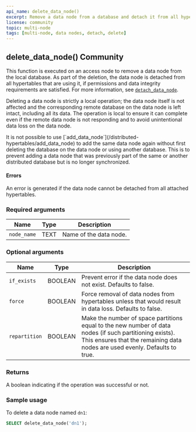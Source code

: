 ```yaml
---
api_name: delete_data_node()
excerpt: Remove a data node from a database and detach it from all hypertables
license: community
topic: multi-node
tags: [multi-node, data nodes, detach, delete]
---
```


## delete_data_node() <tag type="community">Community</tag>

This function is executed on an access node to remove a data
node from the local database. As part of the deletion, the data node
is detached from all hypertables that are using it, if permissions
and data integrity requirements are satisfied. For more information,
see [`detach_data_node`](/distributed-hypertables/detach_data_node).

Deleting a data node is strictly a local operation; the data
node itself is not affected and the corresponding remote database
on the data node is left intact, including all its data. The
operation is local to ensure it can complete even if the remote
data node is not responding and to avoid unintentional data loss on
the data node.

<highlight type="note">
It is not possible to use
[`add_data_node`](/distributed-hypertables/add_data_node) to add the
same data node again without first deleting the database on the data
node or using another database. This is to prevent adding a data node
that was previously part of the same or another distributed database
but is no longer synchronized.
</highlight>

#### Errors

An error is generated if the data node cannot be detached from
all attached hypertables.

### Required arguments

|Name|Type|Description|
|---|---|---|
| `node_name` | TEXT | Name of the data node. |

### Optional arguments

|Name|Type|Description|
|---|---|---|
| `if_exists`   | BOOLEAN | Prevent error if the data node does not exist. Defaults to false. |
| `force`       | BOOLEAN | Force removal of data nodes from hypertables unless that would result in data loss. Defaults to false. |
| `repartition` | BOOLEAN | Make the number of space partitions equal to the new number of data nodes (if such partitioning exists). This ensures that the remaining data nodes are used evenly. Defaults to true. |

### Returns

A boolean indicating if the operation was successful or not.

### Sample usage

To delete a data node named `dn1`:
```sql
SELECT delete_data_node('dn1');
```

